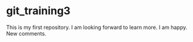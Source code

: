 # git_training3
This is my first repository.
I am looking forward to learn more. I am happy.
New comments.
